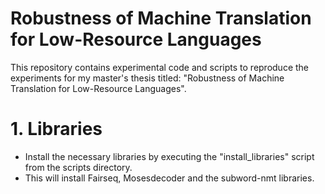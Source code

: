 # Robustness of Machine Translation for Low-Resource Languages 

This repository contains experimental code and scripts to reproduce the experiments for my master's thesis titled: "Robustness of Machine Translation for Low-Resource Languages". 

# 1. Libraries 
- Install the necessary libraries by executing the "install_libraries" script from the scripts directory.
- This will install Fairseq, Mosesdecoder and the subword-nmt libraries.
